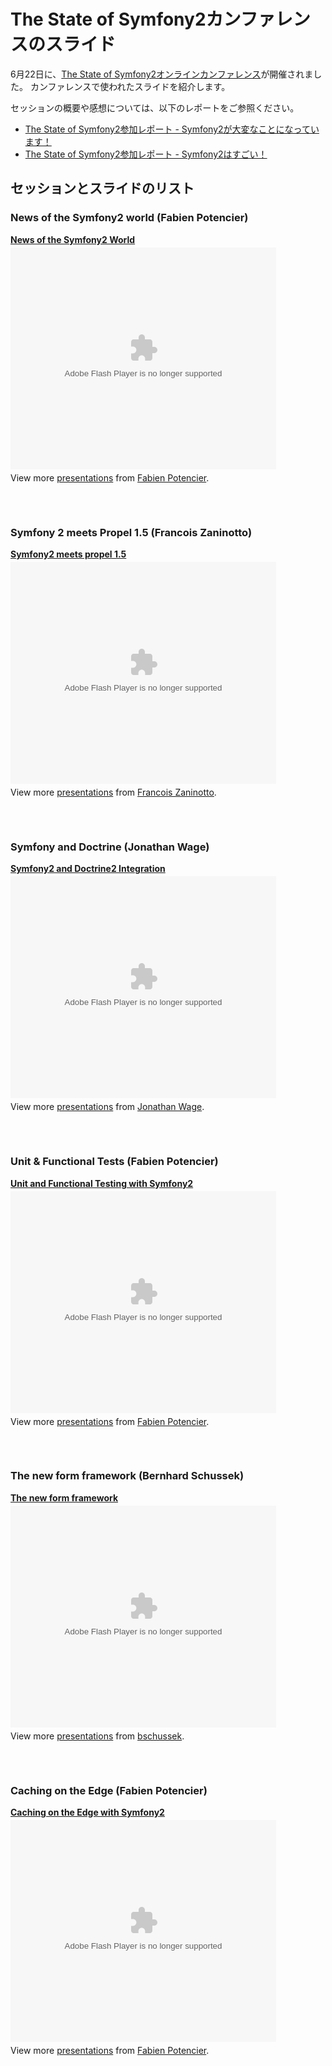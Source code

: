 The State of Symfony2カンファレンスのスライド
==============================================

6月22日に、[The State of Symfony2オンラインカンファレンス](http://www.symfony-live.com/)が開催されました。
カンファレンスで使われたスライドを紹介します。

セッションの概要や感想については、以下のレポートをご参照ください。

- [The State of Symfony2参加レポート - Symfony2が大変なことになっています！](20100622-the-state-of-symfony2-1)
- [The State of Symfony2参加レポート - Symfony2はすごい！](20100623-the-state-of-symfony2-2)


セッションとスライドのリスト
----------------------------

### News of the Symfony2 world (Fabien Potencier)

<div style="width:425px" id="__ss_4599933"><strong style="display:block;margin:12px 0 4px"><a href="http://www.slideshare.net/fabpot/news-of-the-symfony2-world" title="News of the Symfony2 World">News of the Symfony2 World</a></strong><object id="__sse4599933" width="425" height="355"><param name="movie" value="http://static.slidesharecdn.com/swf/ssplayer2.swf?doc=news-100624020131-phpapp01&stripped_title=news-of-the-symfony2-world" /><param name="allowFullScreen" value="true"/><param name="allowScriptAccess" value="always"/><embed name="__sse4599933" src="http://static.slidesharecdn.com/swf/ssplayer2.swf?doc=news-100624020131-phpapp01&stripped_title=news-of-the-symfony2-world" type="application/x-shockwave-flash" allowscriptaccess="always" allowfullscreen="true" width="425" height="355"></embed></object><div style="padding:5px 0 12px">View more <a href="http://www.slideshare.net/">presentations</a> from <a href="http://www.slideshare.net/fabpot">Fabien Potencier</a>.</div></div>
<br />
<br />

### Symfony 2 meets Propel 1.5 (Francois Zaninotto)

<div style="width:425px" id="__ss_4591586"><strong style="display:block;margin:12px 0 4px"><a href="http://www.slideshare.net/francoisz/symfony2-meets-propel-15-4" title="Symfony2 meets propel 1.5">Symfony2 meets propel 1.5</a></strong><object id="__sse4591586" width="425" height="355"><param name="movie" value="http://static.slidesharecdn.com/swf/ssplayer2.swf?doc=symfony2meetspropel1-100623153033-phpapp02&stripped_title=symfony2-meets-propel-15-4" /><param name="allowFullScreen" value="true"/><param name="allowScriptAccess" value="always"/><embed name="__sse4591586" src="http://static.slidesharecdn.com/swf/ssplayer2.swf?doc=symfony2meetspropel1-100623153033-phpapp02&stripped_title=symfony2-meets-propel-15-4" type="application/x-shockwave-flash" allowscriptaccess="always" allowfullscreen="true" width="425" height="355"></embed></object><div style="padding:5px 0 12px">View more <a href="http://www.slideshare.net/">presentations</a> from <a href="http://www.slideshare.net/francoisz">Francois Zaninotto</a>.</div></div>
<br />
<br />


### Symfony and Doctrine (Jonathan Wage)

<div style="width:425px" id="__ss_4595260"><strong style="display:block;margin:12px 0 4px"><a href="http://www.slideshare.net/jwage/symfony2-and-doctrine2-integration" title="Symfony2 and Doctrine2 Integration">Symfony2 and Doctrine2 Integration</a></strong><object id="__sse4595260" width="425" height="355"><param name="movie" value="http://static.slidesharecdn.com/swf/ssplayer2.swf?doc=symfony2anddoctrine-100623202058-phpapp01&stripped_title=symfony2-and-doctrine2-integration" /><param name="allowFullScreen" value="true"/><param name="allowScriptAccess" value="always"/><embed name="__sse4595260" src="http://static.slidesharecdn.com/swf/ssplayer2.swf?doc=symfony2anddoctrine-100623202058-phpapp01&stripped_title=symfony2-and-doctrine2-integration" type="application/x-shockwave-flash" allowscriptaccess="always" allowfullscreen="true" width="425" height="355"></embed></object><div style="padding:5px 0 12px">View more <a href="http://www.slideshare.net/">presentations</a> from <a href="http://www.slideshare.net/jwage">Jonathan Wage</a>.</div></div>
<br />
<br />


### Unit & Functional Tests (Fabien Potencier)

<div style="width:425px" id="__ss_4599947"><strong style="display:block;margin:12px 0 4px"><a href="http://www.slideshare.net/fabpot/unit-and-functional-testing-with-symfony2" title="Unit and Functional Testing with Symfony2">Unit and Functional Testing with Symfony2</a></strong><object id="__sse4599947" width="425" height="355"><param name="movie" value="http://static.slidesharecdn.com/swf/ssplayer2.swf?doc=testing-100624020238-phpapp01&stripped_title=unit-and-functional-testing-with-symfony2" /><param name="allowFullScreen" value="true"/><param name="allowScriptAccess" value="always"/><embed name="__sse4599947" src="http://static.slidesharecdn.com/swf/ssplayer2.swf?doc=testing-100624020238-phpapp01&stripped_title=unit-and-functional-testing-with-symfony2" type="application/x-shockwave-flash" allowscriptaccess="always" allowfullscreen="true" width="425" height="355"></embed></object><div style="padding:5px 0 12px">View more <a href="http://www.slideshare.net/">presentations</a> from <a href="http://www.slideshare.net/fabpot">Fabien Potencier</a>.</div></div>
<br />
<br />


### The new form framework (Bernhard Schussek)

<div style="width:425px" id="__ss_4593800"><strong style="display:block;margin:12px 0 4px"><a href="http://www.slideshare.net/bschussek/the-new-form-framework" title="The new form framework">The new form framework</a></strong><object id="__sse4593800" width="425" height="355"><param name="movie" value="http://static.slidesharecdn.com/swf/ssplayer2.swf?doc=stateofsymfony2-forms-presentation-100623183822-phpapp02&stripped_title=the-new-form-framework" /><param name="allowFullScreen" value="true"/><param name="allowScriptAccess" value="always"/><embed name="__sse4593800" src="http://static.slidesharecdn.com/swf/ssplayer2.swf?doc=stateofsymfony2-forms-presentation-100623183822-phpapp02&stripped_title=the-new-form-framework" type="application/x-shockwave-flash" allowscriptaccess="always" allowfullscreen="true" width="425" height="355"></embed></object><div style="padding:5px 0 12px">View more <a href="http://www.slideshare.net/">presentations</a> from <a href="http://www.slideshare.net/bschussek">bschussek</a>.</div></div>
<br />
<br />


### Caching on the Edge (Fabien Potencier)

<div style="width:425px" id="__ss_4599971"><strong style="display:block;margin:12px 0 4px"><a href="http://www.slideshare.net/fabpot/caching-on-the-edge-with-symfony2" title="Caching on the Edge with Symfony2">Caching on the Edge with Symfony2</a></strong><object id="__sse4599971" width="425" height="355"><param name="movie" value="http://static.slidesharecdn.com/swf/ssplayer2.swf?doc=cache-100624020432-phpapp02&stripped_title=caching-on-the-edge-with-symfony2" /><param name="allowFullScreen" value="true"/><param name="allowScriptAccess" value="always"/><embed name="__sse4599971" src="http://static.slidesharecdn.com/swf/ssplayer2.swf?doc=cache-100624020432-phpapp02&stripped_title=caching-on-the-edge-with-symfony2" type="application/x-shockwave-flash" allowscriptaccess="always" allowfullscreen="true" width="425" height="355"></embed></object><div style="padding:5px 0 12px">View more <a href="http://www.slideshare.net/">presentations</a> from <a href="http://www.slideshare.net/fabpot">Fabien Potencier</a>.</div></div>

